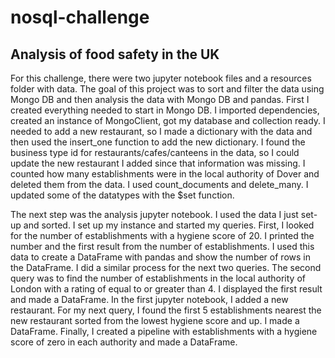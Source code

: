 # nosql-challenge
## Analysis of food safety in the UK

For this challenge, there were two jupyter notebook files and a resources folder with data. The goal of this project was to sort and filter the data using Mongo DB and then analysis the data with Mongo DB and pandas. First I created everything needed to start in Mongo DB. I imported dependencies, created an instance of MongoClient, got my database and collection ready. I needed to add a new restaurant, so I made a dictionary with the data and then used the insert_one function to add the new dictionary. I found the business type id for restaurants/cafes/canteens in the data, so I could update the new restaurant I added since that information was missing. I counted how many establishments were in the local authority of Dover and deleted them from the data. I used count_documents and delete_many. I updated some of the datatypes with the $set function. 

The next step was the analysis jupyter notebook. I used the data I just set-up and sorted. I set up my instance and started my queries. First, I looked for the number of establishments with a hygiene score of 20. I printed the number and the first result from the number of establishments. I used this data to create a DataFrame with pandas and show the number of rows in the DataFrame. I did a similar process for the next two queries. The second query was to find the number of establishments in the local authority of London with a rating of equal to or greater than 4. I displayed the first result and made a DataFrame. In the first jupyter notebook, I added a new restaurant. For my next query, I found the first 5 establishments nearest the new restaurant sorted from the lowest hygiene score and up. I made a DataFrame. Finally, I created a pipeline with establishments with a hygiene score of zero in each authority and made a DataFrame. 
